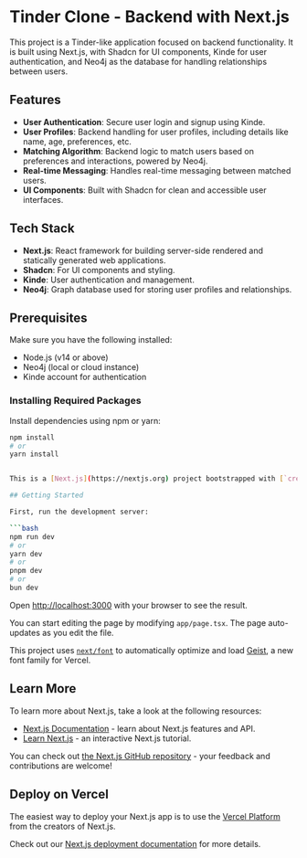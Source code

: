 # Tinder Clone - Backend with Next.js

This project is a Tinder-like application focused on backend functionality. It is built using Next.js, with Shadcn for UI components, Kinde for user authentication, and Neo4j as the database for handling relationships between users.

## Features

- **User Authentication**: Secure user login and signup using Kinde.
- **User Profiles**: Backend handling for user profiles, including details like name, age, preferences, etc.
- **Matching Algorithm**: Backend logic to match users based on preferences and interactions, powered by Neo4j.
- **Real-time Messaging**: Handles real-time messaging between matched users.
- **UI Components**: Built with Shadcn for clean and accessible user interfaces.
  
## Tech Stack

- **Next.js**: React framework for building server-side rendered and statically generated web applications.
- **Shadcn**: For UI components and styling.
- **Kinde**: User authentication and management.
- **Neo4j**: Graph database used for storing user profiles and relationships.
  
## Prerequisites

Make sure you have the following installed:

- Node.js (v14 or above)
- Neo4j (local or cloud instance)
- Kinde account for authentication

### Installing Required Packages

Install dependencies using npm or yarn:

```bash
npm install
# or
yarn install


This is a [Next.js](https://nextjs.org) project bootstrapped with [`create-next-app`](https://nextjs.org/docs/app/api-reference/cli/create-next-app).

## Getting Started

First, run the development server:

```bash
npm run dev
# or
yarn dev
# or
pnpm dev
# or
bun dev
```

Open [http://localhost:3000](http://localhost:3000) with your browser to see the result.

You can start editing the page by modifying `app/page.tsx`. The page auto-updates as you edit the file.

This project uses [`next/font`](https://nextjs.org/docs/app/building-your-application/optimizing/fonts) to automatically optimize and load [Geist](https://vercel.com/font), a new font family for Vercel.

## Learn More

To learn more about Next.js, take a look at the following resources:

- [Next.js Documentation](https://nextjs.org/docs) - learn about Next.js features and API.
- [Learn Next.js](https://nextjs.org/learn) - an interactive Next.js tutorial.

You can check out [the Next.js GitHub repository](https://github.com/vercel/next.js) - your feedback and contributions are welcome!

## Deploy on Vercel

The easiest way to deploy your Next.js app is to use the [Vercel Platform](https://vercel.com/new?utm_medium=default-template&filter=next.js&utm_source=create-next-app&utm_campaign=create-next-app-readme) from the creators of Next.js.

Check out our [Next.js deployment documentation](https://nextjs.org/docs/app/building-your-application/deploying) for more details.
